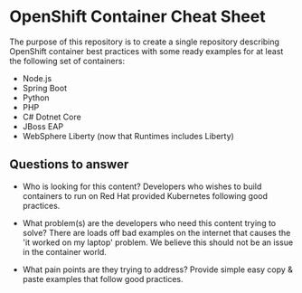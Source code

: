 # OpenShift Container Cheat Sheet

The purpose of this repository is to create a single repository describing OpenShift container best practices with some ready examples for at least the following set of containers:
- Node.js
- Spring Boot
- Python
- PHP
- C# Dotnet Core
- JBoss EAP
- WebSphere Liberty (now that Runtimes includes Liberty) 

## Questions to answer
- Who is looking for this content? 
Developers who wishes to build containers to run on Red Hat provided Kubernetes following good practices.

- What problem(s) are the developers who need this content trying to solve? There are loads off bad examples on the internet that causes the 'it worked on my laptop' problem. We believe this should not be an issue in the container world.

- What pain points are they trying to address? Provide simple easy copy & paste examples that follow good practices.